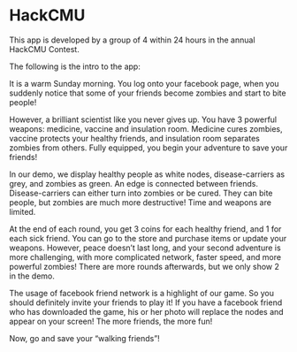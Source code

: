 # HackCMU
This app is developed by a group of 4 within 24 hours in the annual HackCMU Contest.

The following is the intro to the app:

It is a warm Sunday morning. You log onto your facebook page, when you suddenly notice that some of your friends become zombies and start to bite people!
 
However, a brilliant scientist like you never gives up. You have 3 powerful weapons: medicine, vaccine and insulation room. Medicine cures zombies, vaccine protects your healthy friends, and insulation room separates zombies from others. Fully equipped, you begin your adventure to save your friends!

In our demo, we display healthy people as white nodes, disease-carriers as grey, and zombies as green. An edge is connected between friends. Disease-carriers can either turn into zombies or be cured. They can bite people, but zombies are much more destructive! Time and weapons are limited.

At the end of each round, you get 3 coins for each healthy friend, and 1 for each sick friend. You can go to the store and purchase items or update your weapons. However, peace doesn’t last long, and your second adventure is more challenging, with more complicated network, faster speed, and more powerful zombies! There are more rounds afterwards, but we only show 2 in the demo.

The usage of facebook friend network is a highlight of our game. So you should definitely invite your friends to play it! If you have a facebook friend who has downloaded the game, his or her photo will replace the nodes and appear on your screen! The more friends, the more fun!

Now, go and save your “walking friends”!
